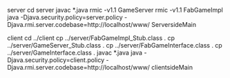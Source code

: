 server
cd server
javac *.java
rmic -v1.1 GameServer
rmic -v1.1 FabGameImpl
java -Djava.security.policy=server.policy     -Djava.rmi.server.codebase=http://localhost/www/      ServersideMain


client
cd ../client
cp ../server/FabGameImpl_Stub.class .
cp ../server/GameServer_Stub.class .
cp ../server/FabGameInterface.class .
cp ../server/GameInterface.class .
javac *.java
java -Djava.security.policy=client.policy      -Djava.rmi.server.codebase=http://localhost/www/      clientsideMain


